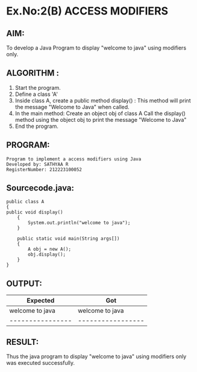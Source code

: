 # Ex.No:2(B) ACCESS MODIFIERS

## AIM:
To develop a Java Program to display "welcome to java" using modifiers only.

## ALGORITHM :
1.	Start the program.
2.	Define a class 'A'
3. Inside class A, create a public method display() : This method will print the message "Welcome to Java" when called.
4. In the main method: Create an object obj of class A
                       Call the display() method using the object obj to print the message "Welcome to Java"
5. End the program.


## PROGRAM:
```
Program to implement a access modifiers using Java
Developed by: SATHYAA R
RegisterNumber: 212223100052
```

## Sourcecode.java:

```
public class A 
{ 
public void display() 
    { 
        System.out.println("welcome to java"); 
    } 

    public static void main(String args[])
    {
        A obj = new A();
        obj.display();
    }
}
```


## OUTPUT:
 
|    Expected    |        Got      |
|----------------|-----------------|
|welcome to java | welcome to java |
|----------------|-----------------|


## RESULT:
Thus the java program to display "welcome to java" using modifiers only was executed successfully.

